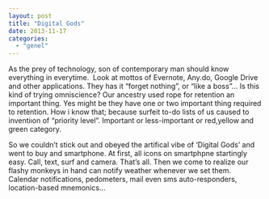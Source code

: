 ```yaml
---
layout: post
title: "Digital Gods"
date: 2013-11-17
categories: 
  - "genel"
---
```


As the prey of technology, son of contemporary man should know everything in everytime.  Look at mottos of Evernote, Any.do, Google Drive and other applications. They has it “forget nothing”, or “like a boss”… Is this kind of trying omniscience? Our ancestry used rope for retention an important thing. Yes might be they have one or two important thing required to retention. How i know that; because surfeit to-do lists of us caused to inventiıon of “priority level”. Important or less-important or red,yellow and green category.  
  
So we couldn’t stick out and obeyed the artifical vibe of ‘Digital Gods’ and went to buy and smartphone. At first, all icons on smartphpne startingly easy. Call, text, surf and camera. That’s all. Then we come to realize our flashy monkeys in hand can notify weather whenever we set them. Calendar notifications, pedometers, mail even sms auto-responders, location-based mnemonics…
